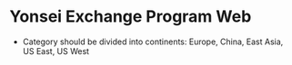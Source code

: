 # Yonsei Exchange Program Web

* Category should be divided into continents: Europe, China, East Asia, US East, US West

